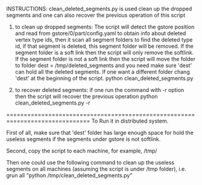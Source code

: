 INSTRUCTIONS:
 clean_deleted_segments.py is used clean up the dropped segments and one can also recover the previous operation of this script 

1) to clean up dropped segments: The script will detect the gstore position and read from gstore/0/part/config.yaml to obtain info about deleted vertex type ids, then it scan all segment folders to find the deleted type id, if that segment is deleted, this segment folder will be removed. If the segment folder is a soft link then the script will only remove the softlink. If the segment folder is not a soft link then the script will move the folder to folder dest = /tmp/deleted_segments and you need make sure 'dest' can hold all the deleted segments. If one want a different folder chang 'dest' at the beginning of the script.
        python clean_deleted_segments.py

2) to recover deleted segments: if one run the command with -r option then the script will recover the previous operation
        python clean_deleted_segments.py -r

==============================================================================
To Run it in distributed system.

First of all, make sure that 'dest' folder has large enough space for hold the useless segments if the segments under gstore is not softlink.

Second, copy the script to each machine, for example, /tmp/

Then one could use the following command to clean up the useless segments on all machines (assuming the script is under /tmp folder), i.e.
   grun all "python /tmp/clean_deleted_segments.py" 
